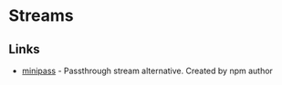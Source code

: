 # Streams

## Links

- [minipass](https://github.com/isaacs/minipass) - Passthrough stream alternative. Created by npm author
